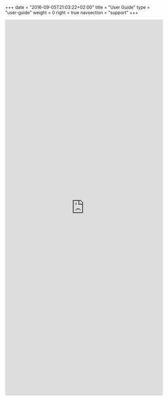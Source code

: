 +++
date = "2016-09-05T21:03:22+02:00"
title = "User Guide"
type = "user-guide"
weight = 0
right = true
navsection = "support"
+++

<embed type="application/pdf" width="100%" height="1200px" src="https://osdn.net/frs/redir.php?m=rwthaachen&f=%2Fstorage%2Fg%2Fm%2Fma%2Fmanjaro%2FManjaro-User-Guide.pdf"></embed>
